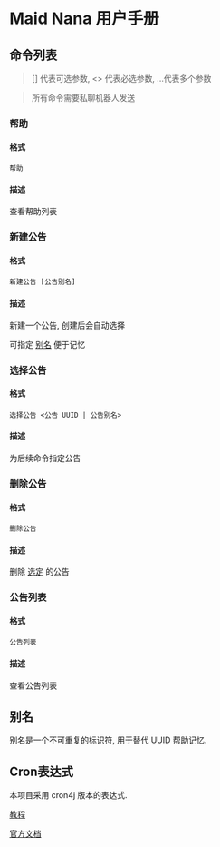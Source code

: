 # Maid Nana 用户手册
## 命令列表
> [] 代表可选参数, <> 代表必选参数, ...代表多个参数

> 所有命令需要私聊机器人发送
### 帮助
#### 格式
```
帮助
```
#### 描述
查看帮助列表

### 新建公告
#### 格式
```
新建公告 [公告别名]
```
#### 描述
新建一个公告, 创建后会自动选择

可指定 [别名](#别名) 便于记忆

### 选择公告
#### 格式
```
选择公告 <公告 UUID | 公告别名>
```
#### 描述
为后续命令指定公告

### 删除公告
#### 格式
```
删除公告
```
#### 描述
删除 [选定](#选择公告) 的公告

### 公告列表
#### 格式
```
公告列表
```
#### 描述
查看公告列表

## 别名
别名是一个不可重复的标识符, 用于替代 UUID 帮助记忆.
## Cron表达式
本项目采用 cron4j 版本的表达式.

[教程](https://www.sunjs.com/article/detail/08121e5540134b43890eca810ecc8af4.html)

[官方文档](http://www.sauronsoftware.it/projects/cron4j/manual.php)